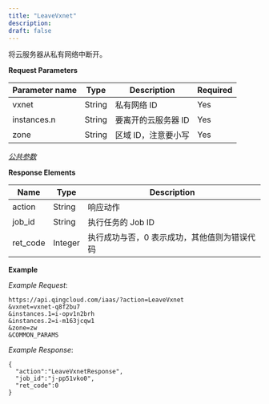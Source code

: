 ```yaml
---
title: "LeaveVxnet"
description: 
draft: false
---
```




将云服务器从私有网络中断开。

**Request Parameters**

| Parameter name | Type | Description | Required |
| --- | --- | --- | --- |
| vxnet | String | 私有网络 ID | Yes |
| instances.n | String | 要离开的云服务器 ID | Yes |
| zone | String | 区域 ID，注意要小写 | Yes |

[_公共参数_](../../../parameters/)

**Response Elements**

| Name | Type | Description |
| --- | --- | --- |
| action | String | 响应动作 |
| job_id | String | 执行任务的 Job ID |
| ret_code | Integer | 执行成功与否，0 表示成功，其他值则为错误代码 |

**Example**

_Example Request_:

```
https://api.qingcloud.com/iaas/?action=LeaveVxnet
&vxnet=vxnet-q8f2bu7
&instances.1=i-opv1n2brh
&instances.2=i-m163jcqw1
&zone=zw
&COMMON_PARAMS
```

_Example Response_:

```
{
  "action":"LeaveVxnetResponse",
  "job_id":"j-pp51vko0",
  "ret_code":0
}
```
